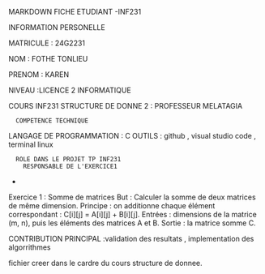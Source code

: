 MARKDOWN
   FICHE ETUDIANT -INF231
   
   INFORMATION PERSONELLE
   
   MATRICULE : 24G2231
   
   NOM : FOTHE TONLIEU 
   
   PRENOM : KAREN 
   
   NIVEAU :LICENCE 2 INFORMATIQUE 

   COURS INF231
   STRUCTURE DE DONNE 2 : PROFESSEUR MELATAGIA

      COMPETENCE TECHNIQUE 
  LANGAGE DE PROGRAMMATION : C
  OUTILS : github , visual studio code , terminal linux 

      ROLE DANS LE PROJET TP INF231
        RESPONSABLE DE L'EXERCICE1
   -
Exercice 1 : Somme de matrices
But : Calculer la somme de deux matrices de même dimension.
Principe : on additionne chaque élément correspondant : C[i][j] = A[i][j] + B[i][j].
Entrées : dimensions de la matrice (m, n), puis les éléments des matrices A et B.
Sortie : la matrice somme C.            

CONTRIBUTION PRINCIPAL :validation des resultats , implementation des algorrithmes 

fichier creer dans le cardre du cours structure de donnee.
